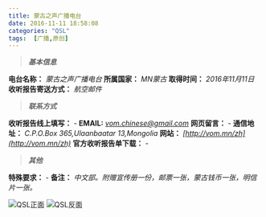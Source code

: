 ```yaml
---
title: 蒙古之声广播电台
date: 2016-11-11 18:58:08
categories: "QSL"
tags:  [广播,原创]
---
```

> ***基本信息***

**电台名称：** *蒙古之声广播电台*
**所属国家：** *MN蒙古*
**取得时间：** *2016年11月11日*
**收听报告寄送方式：** *航空邮件*

<!--more-->

> ***联系方式***

**收听报告线上填写：** *-*
**EMAIL:** *[vom.chinese@gmail.com](mailto:vom.chinese@gmail.com)*
**网页留言：** *-*
**通信地址：** *C.P.O.Box 365,Ulaanbaatar 13,Mongolia*
**网站：** *[http://vom.mn/zh](http://vom.mn/zh)*
**官方收听报告单下载：** *-*

> ***其他***

**特殊要求：** *-*
**备注：** *中文部。附赠宣传册一份，邮票一张，蒙古钱币一张，明信片一张。*

![QSL正面](https://cdn-image.ibcl.us/QSL-VOM_20161110/1.jpg "QSL正面")
![QSL反面](https://cdn-image.ibcl.us/QSL-VOM_20161110/2.jpg "QSL反面")